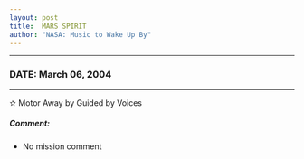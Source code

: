 ```yaml
---
layout: post
title:  MARS SPIRIT
author: "NASA: Music to Wake Up By"
---
```


----
### DATE: March 06, 2004
----
✫ Motor Away by Guided by Voices

##### Comment:
* No mission comment
